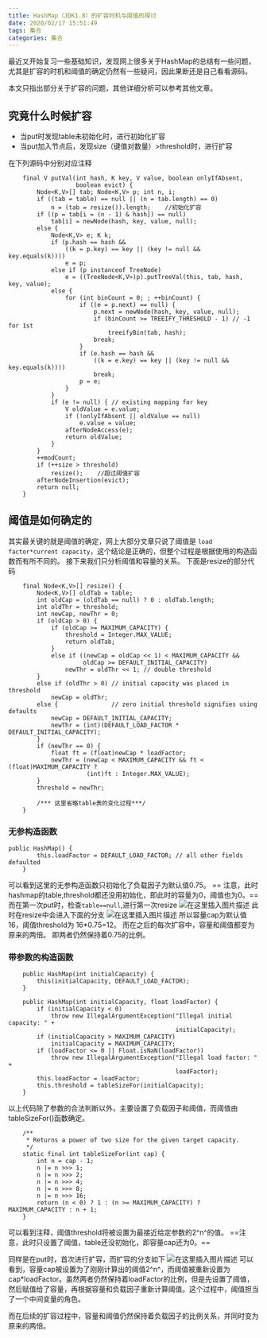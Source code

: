 ```yaml
---
title: HashMap（JDK1.8）的扩容时机与阈值的探讨
date: 2020/02/17 15:51:49
tags: 集合
categories: 集合
---
```




最近又开始复习一些基础知识，发现网上很多关于HashMap的总结有一些问题，尤其是扩容的时机和阈值的确定仍然有一些疑问，因此果断还是自己看看源码。

本文只指出部分关于扩容的问题，其他详细分析可以参考其他文章。

## 究竟什么时候扩容

*  当put时发现table未初始化时，进行初始化扩容
*  当put加入节点后，发现size（键值对数量）>threshold时，进行扩容

在下列源码中分别对应注释

```
    final V putVal(int hash, K key, V value, boolean onlyIfAbsent,
                   boolean evict) {
        Node<K,V>[] tab; Node<K,V> p; int n, i;
        if ((tab = table) == null || (n = tab.length) == 0)
            n = (tab = resize()).length;    //初始化扩容
        if ((p = tab[i = (n - 1) & hash]) == null)
            tab[i] = newNode(hash, key, value, null);
        else {
            Node<K,V> e; K k;
            if (p.hash == hash &&
                ((k = p.key) == key || (key != null && key.equals(k))))
                e = p;
            else if (p instanceof TreeNode)
                e = ((TreeNode<K,V>)p).putTreeVal(this, tab, hash, key, value);
            else {
                for (int binCount = 0; ; ++binCount) {
                    if ((e = p.next) == null) {
                        p.next = newNode(hash, key, value, null);
                        if (binCount >= TREEIFY_THRESHOLD - 1) // -1 for 1st
                            treeifyBin(tab, hash);
                        break;
                    }
                    if (e.hash == hash &&
                        ((k = e.key) == key || (key != null && key.equals(k))))
                        break;
                    p = e;
                }
            }
            if (e != null) { // existing mapping for key
                V oldValue = e.value;
                if (!onlyIfAbsent || oldValue == null)
                    e.value = value;
                afterNodeAccess(e);
                return oldValue;
            }
        }
        ++modCount;
        if (++size > threshold)
            resize();    //超过阈值扩容
        afterNodeInsertion(evict);
        return null;
    }
```

## 阈值是如何确定的
其实最关键的就是阈值的确定，网上大部分文章只说了阈值是 `load factor*current capacity`，这个结论是正确的，但整个过程是根据使用的构造函数而有所不同的。
接下来我们只分析阈值和容量的关系。
下面是resize的部分代码
```
    final Node<K,V>[] resize() {
        Node<K,V>[] oldTab = table;
        int oldCap = (oldTab == null) ? 0 : oldTab.length;
        int oldThr = threshold;
        int newCap, newThr = 0;
        if (oldCap > 0) {
            if (oldCap >= MAXIMUM_CAPACITY) {
                threshold = Integer.MAX_VALUE;
                return oldTab;
            }
            else if ((newCap = oldCap << 1) < MAXIMUM_CAPACITY &&
                     oldCap >= DEFAULT_INITIAL_CAPACITY)
                newThr = oldThr << 1; // double threshold
        }
        else if (oldThr > 0) // initial capacity was placed in threshold
            newCap = oldThr;
        else {               // zero initial threshold signifies using defaults
            newCap = DEFAULT_INITIAL_CAPACITY;
            newThr = (int)(DEFAULT_LOAD_FACTOR * DEFAULT_INITIAL_CAPACITY);
        }
        if (newThr == 0) {
            float ft = (float)newCap * loadFactor;
            newThr = (newCap < MAXIMUM_CAPACITY && ft < (float)MAXIMUM_CAPACITY ?
                      (int)ft : Integer.MAX_VALUE);
        }
        threshold = newThr;
       
        /*** 这里省略table表的变化过程***/
    }
```

### 无参构造函数

```
public HashMap() {
        this.loadFactor = DEFAULT_LOAD_FACTOR; // all other fields defaulted
    }
```
可以看到这里的无参构造函数只初始化了负载因子为默认值0.75。
== 注意，此时hashmap的table,threshold都还没用初始化，即此时的容量为0，阈值也为0。==
而在第一次put时，检查`table==null`,进行第一次resize
![在这里插入图片描述](https://img-blog.csdnimg.cn/20200217152914993.png)
此时在resize中会进入下面的分支
![在这里插入图片描述](https://img-blog.csdnimg.cn/20200217153215517.png?x-oss-process=image/watermark,type_ZmFuZ3poZW5naGVpdGk,shadow_10,text_aHR0cHM6Ly9ibG9nLmNzZG4ubmV0L3FxXzQwOTk1MzM1,size_16,color_FFFFFF,t_70)
所以容量cap为默认值16，阈值threshold为 16*0.75=12。
而在之后的每次扩容中，容量和阈值都变为原来的两倍。
即两者仍然保持着0.75的比例。

### 带参数的构造函数

```
    public HashMap(int initialCapacity) {
        this(initialCapacity, DEFAULT_LOAD_FACTOR);
    }
```

```
    public HashMap(int initialCapacity, float loadFactor) {
        if (initialCapacity < 0)
            throw new IllegalArgumentException("Illegal initial capacity: " +
                                               initialCapacity);
        if (initialCapacity > MAXIMUM_CAPACITY)
            initialCapacity = MAXIMUM_CAPACITY;
        if (loadFactor <= 0 || Float.isNaN(loadFactor))
            throw new IllegalArgumentException("Illegal load factor: " +
                                               loadFactor);
        this.loadFactor = loadFactor;
        this.threshold = tableSizeFor(initialCapacity);
    }
```
以上代码除了参数的合法判断以外，主要设置了负载因子和阈值，而阈值由tableSizeFor()函数确定。
```
    /**
     * Returns a power of two size for the given target capacity.
     */
    static final int tableSizeFor(int cap) {
        int n = cap - 1;
        n |= n >>> 1;
        n |= n >>> 2;
        n |= n >>> 4;
        n |= n >>> 8;
        n |= n >>> 16;
        return (n < 0) ? 1 : (n >= MAXIMUM_CAPACITY) ? MAXIMUM_CAPACITY : n + 1;
    }
```

可以看到注释，阈值threshold将被设置为最接近给定参数的2^n^的值。
==注意，此时只设置了阈值，table还没初始化，即容量cap还为0。==

同样是在put时，首次进行扩容，而扩容的分支如下
![在这里插入图片描述](https://img-blog.csdnimg.cn/20200217154502207.png?x-oss-process=image/watermark,type_ZmFuZ3poZW5naGVpdGk,shadow_10,text_aHR0cHM6Ly9ibG9nLmNzZG4ubmV0L3FxXzQwOTk1MzM1,size_16,color_FFFFFF,t_70)
可以看到，容量cap被设置为了刚刚计算出的阈值2^n^，而阈值被重新设置为cap*loadFactor。虽然两者仍然保持着loadFactor的比例，但是先设置了阈值，然后赋值给了容量，再根据容量和负载因子重新计算阈值。这个过程中，阈值担当了一个中间变量的角色。

而在后续的扩容过程中，容量和阈值仍然保持着负载因子的比例关系，并同时变为原来的两倍。

